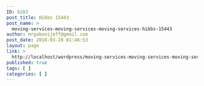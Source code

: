 ```yaml
---
ID: 6283
post_title: Hibbs 15443
post_name: >
  moving-services-moving-services-moving-services-hibbs-15443
author: mrgabonijeff@gmail.com
post_date: 2018-03-28 01:46:53
layout: page
link: >
  http://localhost/wordpress/moving-services-moving-services-moving-services-hibbs-15443/
published: true
tags: [ ]
categories: [ ]
---
```


